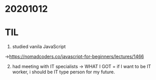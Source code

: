 # 20201012
# TIL

1. studied vanila JavaScript

->https://nomadcoders.co/javascript-for-beginners/lectures/1466 

2. had meeting with IT specialists
-> WHAT I GOT = if I want to be IT worker, i should be IT type person for my future.
